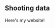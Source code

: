 ## Shooting data

Here's my website!

<iframe src='shooting.html" height=@="500" width="500"></iframe>
             
You can map [as its own web page here](shooting.html).
